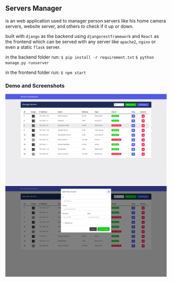 ## Servers Manager

is an web application used to manager person servers like his home camera servers, website server, and others to check if it up or down.

built with `django` as the backend using `djangorestframework` and `React` as the frontend which can be served with any server like `apache2`, `nginx` or even a static `flask` server.

in the backend folder run:
`$ pip install -r requirement.txt`
`$ python manage.py runserver`

in the frontend folder run:
`$ npm start`

### Demo and Screenshots
![Servers_Manager_Demo](./demo/screenshot_1.png)
![Servers_Manager_Demo_Add_New_Server](./demo/screenshot_2.png)

